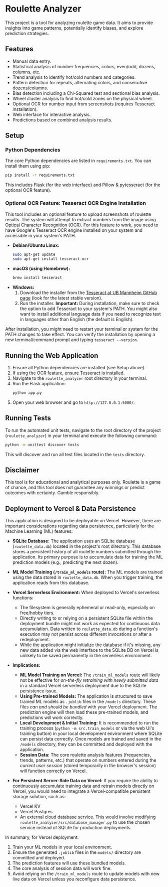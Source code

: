 # Roulette Analyzer

This project is a tool for analyzing roulette game data. It aims to provide insights into game patterns, potentially identify biases, and explore prediction strategies.

## Features

*   Manual data entry.
*   Statistical analysis of number frequencies, colors, even/odd, dozens, columns, etc.
*   Trend analysis to identify hot/cold numbers and categories.
*   Pattern detection for repeats, alternating colors, and consecutive dozens/columns.
*   Bias detection including a Chi-Squared test and sectional bias analysis.
*   Wheel cluster analysis to find hot/cold zones on the physical wheel.
*   Optional OCR for number input from screenshots (requires Tesseract installation).
*   Web interface for interactive analysis.
*   Predictions based on combined analysis results.

## Setup

### Python Dependencies

The core Python dependencies are listed in `requirements.txt`. You can install them using pip:

```bash
pip install -r requirements.txt
```
This includes Flask (for the web interface) and Pillow & pytesseract (for the optional OCR feature).

### Optional OCR Feature: Tesseract OCR Engine Installation

This tool includes an optional feature to upload screenshots of roulette results. The system will attempt to extract numbers from the image using Optical Character Recognition (OCR). For this feature to work, you need to have Google's Tesseract OCR engine installed on your system and accessible in your system's PATH.

*   **Debian/Ubuntu Linux:**
    ```bash
    sudo apt-get update
    sudo apt-get install tesseract-ocr
    ```
*   **macOS (using Homebrew):**
    ```bash
    brew install tesseract
    ```
*   **Windows:**
    1.  Download the installer from the [Tesseract at UB Mannheim GitHub page](https://github.com/UB-Mannheim/tesseract/wiki) (look for the latest stable version).
    2.  Run the installer. **Important:** During installation, make sure to check the option to add Tesseract to your system's PATH. You might also want to install additional language data if you need to recognize text in languages other than English (the default is English).

After installation, you might need to restart your terminal or system for the PATH changes to take effect. You can verify the installation by opening a new terminal/command prompt and typing `tesseract --version`.

## Running the Web Application

1.  Ensure all Python dependencies are installed (see Setup above).
2.  If using the OCR feature, ensure Tesseract is installed.
3.  Navigate to the `roulette_analyzer` root directory in your terminal.
4.  Run the Flask application:
    ```bash
    python app.py
    ```
5.  Open your web browser and go to `http://127.0.0.1:5000/`.

## Running Tests

To run the automated unit tests, navigate to the root directory of the project (`roulette_analyzer`) in your terminal and execute the following command:

```bash
python -m unittest discover tests
```

This will discover and run all test files located in the `tests` directory.

## Disclaimer

This tool is for educational and analytical purposes only. Roulette is a game of chance, and this tool does not guarantee any winnings or predict outcomes with certainty. Gamble responsibly.

## Deployment to Vercel & Data Persistence

This application is designed to be deployable on Vercel. However, there are important considerations regarding data persistence, particularly for the Machine Learning (ML) features:

*   **SQLite Database:** The application uses an SQLite database (`roulette_data.db`) located in the project's root directory. This database stores a persistent history of all roulette numbers submitted through the application. Its primary purpose is to accumulate data for training the ML prediction models (e.g., predicting the next dozen).

*   **ML Model Training (`/train_ml_models` route):** The ML models are trained using the data stored in `roulette_data.db`. When you trigger training, the application reads from this database.

*   **Vercel Serverless Environment:** When deployed to Vercel's serverless functions:
    *   The filesystem is generally ephemeral or read-only, especially on free/hobby tiers.
    *   Directly writing to or relying on a persistent SQLite file within the deployment bundle might not work as expected for continuous data accumulation. Data written to `roulette_data.db` during a function's execution may not persist across different invocations or after a redeployment.
    *   While the application might initialize the database if it's missing, any new data added via the web interface to the SQLite DB on Vercel is unlikely to be saved permanently in the serverless environment.

*   **Implications:**
    *   **ML Model Training on Vercel:** The `/train_ml_models` route will likely not be effective for *on-the-fly retraining with newly submitted data* in a standard Vercel serverless deployment due to the SQLite persistence issue.
    *   **Using Pre-trained Models:** The application is structured to save trained ML models as `.joblib` files in the `/models` directory. These files *can and should be bundled* with your Vercel deployment. The prediction engine will then load these pre-trained models, and predictions will work correctly.
    *   **Local Development & Initial Training:** It is recommended to run the training process (`python -m src.train_models` or via the web UI's training button) in your local development environment where SQLite can persist data correctly. Once models are trained and saved in the `/models` directory, they can be committed and deployed with the application.
    *   **Session Data:** The core roulette analysis features (frequencies, trends, patterns, etc.) that operate on numbers entered during the *current user session* (stored temporarily in the browser's session) will function correctly on Vercel.

*   **For Persistent Server-Side Data on Vercel:** If you require the ability to continuously accumulate training data and retrain models directly on Vercel, you would need to integrate a Vercel-compatible persistent storage solution, such as:
    *   Vercel KV
    *   Vercel Postgres
    *   An external cloud database service.
    This would involve modifying `roulette_analyzer/src/database_manager.py` to use the chosen service instead of SQLite for production deployments.

In summary, for Vercel deployment:
1.  Train your ML models in your local environment.
2.  Ensure the generated `.joblib` files in the `models/` directory are committed and deployed.
3.  The prediction features will use these bundled models.
4.  The core analysis of session data will work fine.
5.  Avoid relying on the `/train_ml_models` route to update models with new live data on Vercel unless you reconfigure data persistence.
